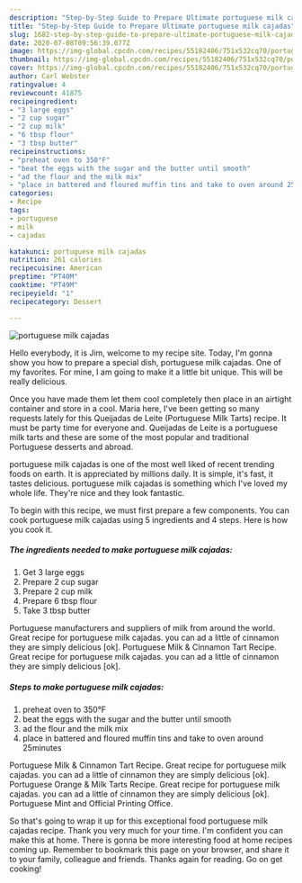 ```yaml
---
description: "Step-by-Step Guide to Prepare Ultimate portuguese milk cajadas"
title: "Step-by-Step Guide to Prepare Ultimate portuguese milk cajadas"
slug: 1682-step-by-step-guide-to-prepare-ultimate-portuguese-milk-cajadas
date: 2020-07-08T09:56:39.077Z
image: https://img-global.cpcdn.com/recipes/55182406/751x532cq70/portuguese-milk-cajadas-recipe-main-photo.jpg
thumbnail: https://img-global.cpcdn.com/recipes/55182406/751x532cq70/portuguese-milk-cajadas-recipe-main-photo.jpg
cover: https://img-global.cpcdn.com/recipes/55182406/751x532cq70/portuguese-milk-cajadas-recipe-main-photo.jpg
author: Carl Webster
ratingvalue: 4
reviewcount: 41875
recipeingredient:
- "3 large eggs"
- "2 cup sugar"
- "2 cup milk"
- "6 tbsp flour"
- "3 tbsp butter"
recipeinstructions:
- "preheat oven to 350°F"
- "beat the eggs with the sugar and the butter until smooth"
- "ad the flour and the milk mix"
- "place in battered and floured muffin tins and take to oven around 25minutes"
categories:
- Recipe
tags:
- portuguese
- milk
- cajadas

katakunci: portuguese milk cajadas 
nutrition: 261 calories
recipecuisine: American
preptime: "PT40M"
cooktime: "PT49M"
recipeyield: "1"
recipecategory: Dessert

---
```



![portuguese milk cajadas](https://img-global.cpcdn.com/recipes/55182406/751x532cq70/portuguese-milk-cajadas-recipe-main-photo.jpg)

Hello everybody, it is Jim, welcome to my recipe site. Today, I'm gonna show you how to prepare a special dish, portuguese milk cajadas. One of my favorites. For mine, I am going to make it a little bit unique. This will be really delicious.

Once you have made them let them cool completely then place in an airtight container and store in a cool. Maria here, I&#39;ve been getting so many requests lately for this Queijadas de Leite (Portuguese Milk Tarts) recipe. It must be party time for everyone and. Queijadas de Leite is a portuguese milk tarts and these are some of the most popular and traditional Portuguese desserts and abroad.

portuguese milk cajadas is one of the most well liked of recent trending foods on earth. It is appreciated by millions daily. It is simple, it's fast, it tastes delicious. portuguese milk cajadas is something which I've loved my whole life. They're nice and they look fantastic.


To begin with this recipe, we must first prepare a few components. You can cook portuguese milk cajadas using 5 ingredients and 4 steps. Here is how you cook it.

<!--inarticleads1-->

##### The ingredients needed to make portuguese milk cajadas:

1. Get 3 large eggs
1. Prepare 2 cup sugar
1. Prepare 2 cup milk
1. Prepare 6 tbsp flour
1. Take 3 tbsp butter


Portuguese manufacturers and suppliers of milk from around the world. Great recipe for portuguese milk cajadas. you can ad a little of cinnamon they are simply delicious [ok]. Portuguese Milk &amp; Cinnamon Tart Recipe. Great recipe for portuguese milk cajadas. you can ad a little of cinnamon they are simply delicious [ok]. 

<!--inarticleads2-->

##### Steps to make portuguese milk cajadas:

1. preheat oven to 350°F
1. beat the eggs with the sugar and the butter until smooth
1. ad the flour and the milk mix
1. place in battered and floured muffin tins and take to oven around 25minutes


Portuguese Milk &amp; Cinnamon Tart Recipe. Great recipe for portuguese milk cajadas. you can ad a little of cinnamon they are simply delicious [ok]. Portuguese Orange &amp; Milk Tarts Recipe. Great recipe for portuguese milk cajadas. you can ad a little of cinnamon they are simply delicious [ok]. Portuguese Mint and Official Printing Office. 

So that's going to wrap it up for this exceptional food portuguese milk cajadas recipe. Thank you very much for your time. I'm confident you can make this at home. There is gonna be more interesting food at home recipes coming up. Remember to bookmark this page on your browser, and share it to your family, colleague and friends. Thanks again for reading. Go on get cooking!
